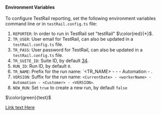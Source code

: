 #### Environment Variables
To configure TestRail reporting, set the following environment variables command line or in `testRail.config.ts` file:

1. `REPORTER`: In order to run in TestRail set "testRail" $\color{red}{*}$.
2. `TR_USER`: User email for TestRail, can also be updated in a `testRail.config.ts` file.
3. `TR_PASS`: User password for TestRail, can also be updated in a `testRail.config.ts` file.
4. `TR_SUITE_ID`: Suite ID, by default [34](https://dexcare.testrail.io/index.php?/suites/view/34).
5. `RUN_ID`: Run ID, by default `0`.
6. `TR_NAME`: Prefix for the run name: `<TR_NAME> - <CurrentDate> - <workerName> - Automation - [<Customer>](www.google.com).
7. `VERSION`: Suffix for the run name: `<CurrentDate> - <workerName> - Automation - <Customer> - <VERSION>`.
8. `NEW_RUN`: Set `true` to create a new run, by default `false`

$\color{green}{test}$


[Link text Here](https://link-url-here.org)
